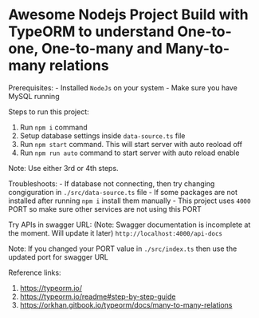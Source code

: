 # Awesome Nodejs Project Build with TypeORM to understand One-to-one, One-to-many and Many-to-many relations

Prerequisites:
    - Installed `NodeJs` on your system
    - Make sure you have MySQL running

Steps to run this project:

1. Run `npm i` command
2. Setup database settings inside `data-source.ts` file
3. Run `npm start` command. This will start server with auto reoload off
4. Run `npm run auto` command to start server with auto reload enable

Note: Use either 3rd or 4th steps.

Troubleshoots:
    - If database not connecting, then try changing congiguration in `./src/data-source.ts` file
    - If some packages are not installed after running `npm i` install them manually
    - This project uses `4000` PORT so make sure other services are not using this PORT

Try APIs in swagger URL: (Note: Swagger documentation is incomplete at the moment. Will update it later)
`http://localhost:4000/api-docs`

Note: If you changed your PORT value in `./src/index.ts` then use the updated port for swagger URL

Reference links:
1. https://typeorm.io/
2. https://typeorm.io/readme#step-by-step-guide
3. https://orkhan.gitbook.io/typeorm/docs/many-to-many-relations